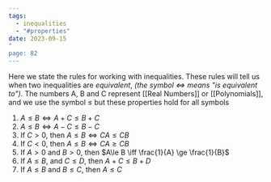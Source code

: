 ```yaml
---
tags:
  - inequalities
  - "#properties"
date: 2023-09-15
"
page: 82
---
```

Here we state the rules for working with inequalities. These rules will tell us when two inequalities are *equivalent*, *(the symbol $\iff$ means "is equivalent to")*. The numbers A, B and C represent [[Real Numbers]] or [[Polynomials]], and we use the symbol $\le$ but these properties hold for all symbols

1. $A \le B \iff A + C \le B + C$  
2. $A \le B \iff A-C\le B-C$ 
3. If $C \gt 0$, then $A\le B \iff CA \le CB$ 
4. If $C < 0$, then $A\le B \iff CA \ge CB$ 
5. If $A \gt 0$ and $B \gt 0$,
	then 
	$A\le B \iff \frac{1}{A} \ge \frac{1}{B}$ 
6. If $A \le B$, and $C\le D$,
	then
	$A + C \le B + D$ 
7. If $A\le B$ and $B\le C$, then $A\le C$

